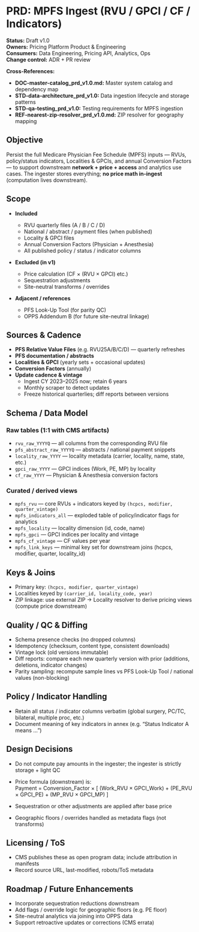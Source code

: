 # PRD: MPFS Ingest (RVU / GPCI / CF / Indicators)

**Status:** Draft v1.0  
**Owners:** Pricing Platform Product & Engineering  
**Consumers:** Data Engineering, Pricing API, Analytics, Ops  
**Change control:** ADR + PR review

**Cross-References:**
- **DOC-master-catalog_prd_v1.0.md:** Master system catalog and dependency map
- **STD-data-architecture_prd_v1.0:** Data ingestion lifecycle and storage patterns
- **STD-qa-testing_prd_v1.0:** Testing requirements for MPFS ingestion
- **REF-nearest-zip-resolver_prd_v1.0.md:** ZIP resolver for geography mapping

## Objective  
Persist the full Medicare Physician Fee Schedule (MPFS) inputs — RVUs, policy/status indicators, Localities & GPCIs, and annual Conversion Factors — to support downstream **network + price + access** and analytics use cases. The ingester stores everything; **no price math in-ingest** (computation lives downstream).

## Scope  
- **Included**  
  - RVU quarterly files (A / B / C / D)  
  - National / abstract / payment files (when published)  
  - Locality & GPCI files  
  - Annual Conversion Factors (Physician + Anesthesia)  
  - All published policy / status / indicator columns  

- **Excluded (in v1)**  
  - Price calculation (CF × (RVU × GPCI) etc.)  
  - Sequestration adjustments  
  - Site-neutral transforms / overrides  

- **Adjacent / references**  
  - PFS Look-Up Tool (for parity QC)  
  - OPPS Addendum B (for future site-neutral linkage)

## Sources & Cadence  
- **PFS Relative Value Files** (e.g. RVU25A/B/C/D) — quarterly refreshes  
- **PFS documentation / abstracts**  
- **Localities & GPCI** (yearly sets + occasional updates)  
- **Conversion Factors** (annually)  
- **Update cadence & vintage**  
  - Ingest CY 2023–2025 now; retain 6 years  
  - Monthly scraper to detect updates  
  - Freeze historical quarterlies; diff reports between versions  

## Schema / Data Model  

### Raw tables (1:1 with CMS artifacts)  
- `rvu_raw_YYYYQ` — all columns from the corresponding RVU file  
- `pfs_abstract_raw_YYYYQ` — abstracts / national payment snippets  
- `locality_raw_YYYY` — locality metadata (carrier, locality, name, state, etc.)  
- `gpci_raw_YYYY` — GPCI indices (Work, PE, MP) by locality  
- `cf_raw_YYYY` — Physician & Anesthesia conversion factors  

### Curated / derived views  
- `mpfs_rvu` — core RVUs + indicators keyed by `(hcpcs, modifier, quarter_vintage)`  
- `mpfs_indicators_all` — exploded table of policy/indicator flags for analytics  
- `mpfs_locality` — locality dimension (id, code, name)  
- `mpfs_gpci` — GPCI indices per locality and vintage  
- `mpfs_cf_vintage` — CF values per year  
- `mpfs_link_keys` — minimal key set for downstream joins (hcpcs, modifier, quarter, locality_id)  

## Keys & Joins  
- Primary key: `(hcpcs, modifier, quarter_vintage)`  
- Localities keyed by `(carrier_id, locality_code, year)`  
- ZIP linkage: use external ZIP → Locality resolver to derive pricing views (compute price downstream)  

## Quality / QC & Diffing  
- Schema presence checks (no dropped columns)  
- Idempotency (checksum, content type, consistent downloads)  
- Vintage lock (old versions immutable)  
- Diff reports: compare each new quarterly version with prior (additions, deletions, indicator changes)  
- Parity sampling: recompute sample lines vs PFS Look-Up Tool / national values (non-blocking)  

## Policy / Indicator Handling  
- Retain all status / indicator columns verbatim (global surgery, PC/TC, bilateral, multiple proc, etc.)  
- Document meaning of key indicators in annex (e.g. “Status Indicator A means …”)  

## Design Decisions  
- Do not compute pay amounts in the ingester; the ingester is strictly storage + light QC  
- Price formula (downstream) is:  
    Payment = Conversion_Factor × [ (Work_RVU × GPCI_Work) + (PE_RVU × GPCI_PE) + (MP_RVU × GPCI_MP) ]

- Sequestration or other adjustments are applied after base price  
- Geographic floors / overrides handled as metadata flags (not transforms)  

## Licensing / ToS  
- CMS publishes these as open program data; include attribution in manifests  
- Record source URL, last-modified, robots/ToS metadata  

## Roadmap / Future Enhancements  
- Incorporate sequestration reductions downstream  
- Add flags / override logic for geographic floors (e.g. PE floor)  
- Site-neutral analytics via joining into OPPS data  
- Support retroactive updates or corrections (CMS errata)  
